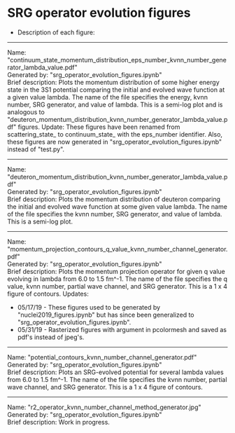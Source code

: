 # SRG operator evolution figures


* Description of each figure:

______________________________________________________________________________________________________________________________
Name: "continuum_state_momentum_distribution_eps_number_kvnn_number_generator_lambda_value.pdf"<br/>
Generated by: "srg_operator_evolution_figures.ipynb"<br/>
Brief description: Plots the momentum distribution of some higher energy state in the 3S1 potential comparing the initial and evolved wave function at a given value lambda. The name of the file specifies the energy, kvnn number, SRG generator, and value of lambda. This is a semi-log plot and is analogous to "deuteron_momentum_distribution_kvnn_number_generator_lambda_value.pdf" figures.
Update: These figures have been renamed from scattering_state_ to continuum_state_ with the eps_number identifier. Also, these figures are now generated in "srg_operator_evolution_figures.ipynb" instead of "test.py".<br/>

______________________________________________________________________________________________________________________________
Name: "deuteron_momentum_distribution_kvnn_number_generator_lambda_value.pdf"<br/>
Generated by: "srg_operator_evolution_figures.ipynb"<br/>
Brief description: Plots the momentum distribution of deuteron comparing the initial and evolved wave function at some given value lambda. The name of the file specifies the kvnn number, SRG generator, and value of lambda. This is a semi-log plot.<br/>

______________________________________________________________________________________________________________________________
Name: "momentum_projection_contours_q_value_kvnn_number_channel_generator.pdf"<br/>
Generated by: "srg_operator_evolution_figures.ipynb"<br/>
Brief description: Plots the momentum projection operator for given q value evolving in lambda from 6.0 to 1.5 fm^-1. The name of the file specifies the q value, kvnn number, partial wave channel, and SRG generator. This is a 1 x 4 figure of contours.
Updates:<br/>
* 05/17/19 - These figures used to be generated by "nuclei2019_figures.ipynb" but has since been generalized to "srg_operator_evolution_figures.ipynb".
* 05/31/19 - Rasterized figures with argument in pcolormesh and saved as pdf's instead of jpeg's.<br/>

______________________________________________________________________________________________________________________________
Name: "potential_contours_kvnn_number_channel_generator.pdf"<br/>
Generated by: "srg_operator_evolution_figures.ipynb"<br/>
Brief description: Plots an SRG-evolved potential for several lambda values from 6.0 to 1.5 fm^-1. The name of the file specifies the kvnn number, partial wave channel, and SRG generator. This is a 1 x 4 figure of contours.

______________________________________________________________________________________________________________________________
Name: "r2_operator_kvnn_number_channel_method_generator.jpg"<br/>
Generated by: "srg_operator_evolution_figures.ipynb"<br/>
Brief description: Work in progress.
